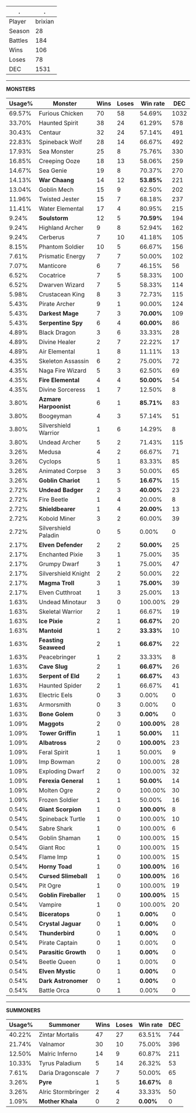 .|.
|-|-
Player|brixian
Season|28
Battles|184
Wins|106
Loses|78
DEC|1531

---
**MONSTERS**

Usage%|Monster|Wins|Loses|Win rate|DEC|
-|-|-|-|-|-|
69.57%|Furious Chicken|70|58|54.69%|1032|
33.70%|Haunted Spirit|38|24|61.29%|578|
30.43%|Centaur|32|24|57.14%|491|
22.83%|Spineback Wolf|28|14|66.67%|492|
17.93%|Sea Monster|25|8|75.76%|330|
16.85%|Creeping Ooze|18|13|58.06%|259|
14.67%|Sea Genie|19|8|70.37%|270|
14.13%|**War Chaang**|14|12|**53.85%**|221|
13.04%|Goblin Mech|15|9|62.50%|202|
11.96%|Twisted Jester|15|7|68.18%|237|
11.41%|Water Elemental|17|4|80.95%|215|
9.24%|**Soulstorm**|12|5|**70.59%**|194|
9.24%|Highland Archer|9|8|52.94%|162|
9.24%|Cerberus|7|10|41.18%|105|
8.15%|Phantom Soldier|10|5|66.67%|156|
7.61%|Prismatic Energy|7|7|50.00%|102|
7.07%|Manticore|6|7|46.15%|56|
6.52%|Cocatrice|7|5|58.33%|100|
6.52%|Dwarven Wizard|7|5|58.33%|114|
5.98%|Crustacean King|8|3|72.73%|115|
5.43%|Pirate Archer|9|1|90.00%|124|
5.43%|**Darkest Mage**|7|3|**70.00%**|109|
5.43%|**Serpentine Spy**|6|4|**60.00%**|86|
4.89%|Black Dragon|3|6|33.33%|28|
4.89%|Divine Healer|2|7|22.22%|17|
4.89%|Air Elemental|1|8|11.11%|13|
4.35%|Skeleton Assassin|6|2|75.00%|72|
4.35%|Naga Fire Wizard|5|3|62.50%|69|
4.35%|**Fire Elemental**|4|4|**50.00%**|54|
4.35%|Divine Sorceress|1|7|12.50%|8|
3.80%|**Azmare Harpoonist**|6|1|**85.71%**|83|
3.80%|Boogeyman|4|3|57.14%|51|
3.80%|Silvershield Warrior|1|6|14.29%|8|
3.80%|Undead Archer|5|2|71.43%|115|
3.26%|Medusa|4|2|66.67%|71|
3.26%|Cyclops|5|1|83.33%|85|
3.26%|Animated Corpse|3|3|50.00%|65|
3.26%|**Goblin Chariot**|1|5|**16.67%**|15|
2.72%|**Undead Badger**|2|3|**40.00%**|23|
2.72%|Fire Beetle|1|4|20.00%|8|
2.72%|**Shieldbearer**|1|4|**20.00%**|13|
2.72%|Kobold Miner|3|2|60.00%|39|
2.72%|Silvershield Paladin|0|5|0.00%|0|
2.17%|**Elven Defender**|2|2|**50.00%**|25|
2.17%|Enchanted Pixie|3|1|75.00%|35|
2.17%|Grumpy Dwarf|3|1|75.00%|47|
2.17%|Silvershield Knight|2|2|50.00%|22|
2.17%|**Magma Troll**|3|1|**75.00%**|39|
2.17%|Elven Cutthroat|1|3|25.00%|13|
1.63%|Undead Minotaur|3|0|100.00%|29|
1.63%|Skeletal Warrior|2|1|66.67%|19|
1.63%|**Ice Pixie**|2|1|**66.67%**|20|
1.63%|**Mantoid**|1|2|**33.33%**|10|
1.63%|**Feasting Seaweed**|2|1|**66.67%**|22|
1.63%|Peacebringer|1|2|33.33%|8|
1.63%|**Cave Slug**|2|1|**66.67%**|26|
1.63%|**Serpent of Eld**|2|1|**66.67%**|43|
1.63%|Haunted Spider|2|1|66.67%|41|
1.63%|Electric Eels|0|3|0.00%|0|
1.63%|Armorsmith|0|3|0.00%|0|
1.63%|**Bone Golem**|0|3|**0.00%**|0|
1.09%|**Maggots**|2|0|**100.00%**|28|
1.09%|**Tower Griffin**|1|1|**50.00%**|11|
1.09%|**Albatross**|2|0|**100.00%**|23|
1.09%|Feral Spirit|1|1|50.00%|9|
1.09%|Imp Bowman|2|0|100.00%|28|
1.09%|Exploding Dwarf|2|0|100.00%|32|
1.09%|**Ferexia General**|1|1|**50.00%**|14|
1.09%|Molten Ogre|2|0|100.00%|30|
1.09%|Frozen Soldier|1|1|50.00%|16|
0.54%|**Giant Scorpion**|1|0|**100.00%**|8|
0.54%|Spineback Turtle|1|0|100.00%|10|
0.54%|Sabre Shark|1|0|100.00%|6|
0.54%|Goblin Shaman|1|0|100.00%|15|
0.54%|Giant Roc|1|0|100.00%|15|
0.54%|Flame Imp|1|0|100.00%|15|
0.54%|**Horny Toad**|1|0|**100.00%**|16|
0.54%|**Cursed Slimeball**|1|0|**100.00%**|16|
0.54%|Pit Ogre|1|0|100.00%|19|
0.54%|**Goblin Fireballer**|1|0|**100.00%**|15|
0.54%|Vampire|1|0|100.00%|20|
0.54%|**Biceratops**|0|1|**0.00%**|0|
0.54%|**Crystal Jaguar**|0|1|**0.00%**|0|
0.54%|**Thunderbird**|0|1|**0.00%**|0|
0.54%|Pirate Captain|0|1|0.00%|0|
0.54%|**Parasitic Growth**|0|1|**0.00%**|0|
0.54%|Beetle Queen|0|1|0.00%|0|
0.54%|**Elven Mystic**|0|1|**0.00%**|0|
0.54%|**Dark Astronomer**|0|1|**0.00%**|0|
0.54%|Battle Orca|0|1|0.00%|0|

---
**SUMMONERS**

Usage%|Summoner|Wins|Loses|Win rate|DEC|
-|-|-|-|-|-|
40.22%|Zintar Mortalis|47|27|63.51%|744|
21.74%|Valnamor|30|10|75.00%|396|
12.50%|Malric Inferno|14|9|60.87%|211|
10.33%|Tyrus Paladium|5|14|26.32%|53|
7.61%|Daria Dragonscale|7|7|50.00%|65|
3.26%|**Pyre**|1|5|**16.67%**|8|
3.26%|Alric Stormbringer|2|4|33.33%|50|
1.09%|**Mother Khala**|0|2|**0.00%**|0|
